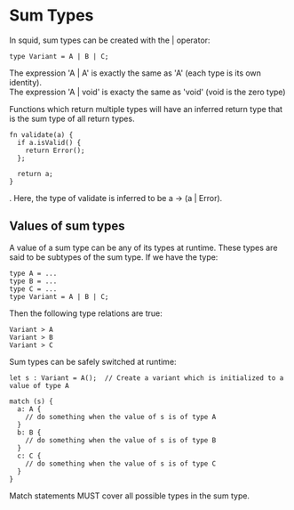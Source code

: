 # Sum Types

In squid, sum types can be created with the | operator:

```
type Variant = A | B | C; 
```

The expression 'A | A' is exactly the same as 'A' (each type is its own identity).  
The expression 'A | void' is exacty the same as 'void' (void is the zero type)

Functions which return multiple types will have an inferred 
return type that is the sum type of all return types.

```
fn validate(a) {
  if a.isValid() {
    return Error();
  };

  return a;
}
```
.
Here, the type of validate is inferred to be a -> (a | Error).  

## Values of sum types

A value of a sum type can be any of its types at runtime.  These types are said to be
subtypes of the sum type.  If we have the type:

```
type A = ...
type B = ...
type C = ...
type Variant = A | B | C;
```

Then the following type relations are true:

```
Variant > A
Variant > B
Variant > C
```

Sum types can be safely switched at runtime:

```
let s : Variant = A();  // Create a variant which is initialized to a value of type A

match (s) {
  a: A {
    // do something when the value of s is of type A
  }
  b: B {
    // do something when the value of s is of type B
  }
  c: C {
    // do something when the value of s is of type C
  }
}
```

Match statements MUST cover all possible types in the sum type.

